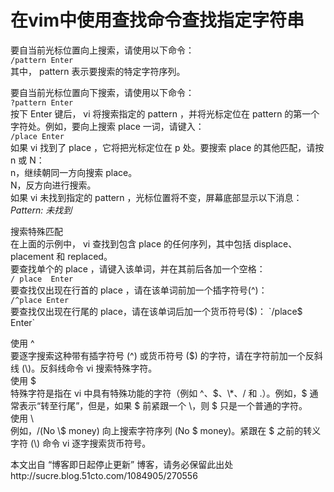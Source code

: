 # 在vim中使用查找命令查找指定字符串

要自当前光标位置向上搜索，请使用以下命令：      
`/pattern Enter`    
其中， pattern 表示要搜索的特定字符序列。     
    
要自当前光标位置向下搜索，请使用以下命令：     
`?pattern Enter`    
按下 Enter 键后， vi 将搜索指定的 pattern ，并将光标定位在 pattern 的第一个字符处。例如，要向上搜索 place 一词，请键入：      
`/place Enter`    
如果 vi 找到了 place ，它将把光标定位在 p 处。要搜索 place  的其他匹配，请按 n 或 N：    
  n，继续朝同一方向搜索 place。     
  N，反方向进行搜索。    
如果 vi 未找到指定的 pattern ，光标位置将不变，屏幕底部显示以下消息：   
*Pattern:   未找到*    

搜索特殊匹配     
  在上面的示例中， vi 查找到包含 place 的任何序列，其中包括 displace、placement 和 replaced。   
  要查找单个的 place ，请键入该单词，并在其前后各加一个空格：   
  `/ place  Enter`   
  要查找仅出现在行首的 place ，请在该单词前加一个插字符号(^)：   
  `/^place Enter`        
  要查找仅出现在行尾的   place，请在该单词后加一个货币符号($)：     
  `/place$ Enter`   
       
使用  ^   
  要逐字搜索这种带有插字符号 (^) 或货币符号 ($) 的字符，请在字符前加一个反斜线 (\\)。反斜线命令 vi 搜索特殊字符。   
使用 $   
  特殊字符是指在 vi 中具有特殊功能的字符（例如   ^、$、\*、/   和   .）。例如，$ 通常表示“转至行尾”，但是，如果   $   前紧跟一个   \\，则   $   只是一个普通的字符。   
使用 \\    
  例如，/(No   \\$   money)   向上搜索字符序列   (No   $   money)。紧跟在   $   之前的转义字符   (\\)   命令   vi   逐字搜索货币符号。  
  
本文出自 “博客即日起停止更新” 博客，请务必保留此出处http://sucre.blog.51cto.com/1084905/270556